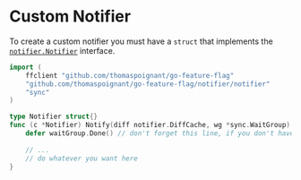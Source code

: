 # Custom Notifier

To create a custom notifier you must have a `struct` that implements the
[`notifier.Notifier`](https://pkg.go.dev/github.com/thomaspoignant/go-feature-flag/notifier/notifier) interface.

```go
import (
	ffclient "github.com/thomaspoignant/go-feature-flag"
	"github.com/thomaspoignant/go-feature-flag/notifier/notifier"
	"sync"
)

type Notifier struct{}
func (c *Notifier) Notify(diff notifier.DiffCache, wg *sync.WaitGroup) error {
	defer waitGroup.Done() // don't forget this line, if you don't have it you can break your notifications
	
	// ...
	// do whatever you want here
}
```
